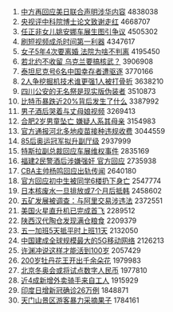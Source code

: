 1. [中方再回应美日联合声明涉华内容](http://www.baidu.com/baidu?cl=3&tn=SE_baiduhomet8_jmjb7mjw&rsv_dl=fyb_top&fr=top1000&wd=%D6%D0%B7%BD%D4%D9%BB%D8%D3%A6%C3%C0%C8%D5%C1%AA%BA%CF%C9%F9%C3%F7%C9%E6%BB%AA%C4%DA%C8%DD) 4838038
1. [央视评中科院博士论文致谢走红](http://www.baidu.com/baidu?cl=3&tn=SE_baiduhomet8_jmjb7mjw&rsv_dl=fyb_top&fr=top1000&wd=%D1%EB%CA%D3%C6%C0%D6%D0%BF%C6%D4%BA%B2%A9%CA%BF%C2%DB%CE%C4%D6%C2%D0%BB%D7%DF%BA%EC) 4668707
1. [任正非女儿姚安娜车展生图引争议](http://www.baidu.com/baidu?cl=3&tn=SE_baiduhomet8_jmjb7mjw&rsv_dl=fyb_top&fr=top1000&wd=%C8%CE%D5%FD%B7%C7%C5%AE%B6%F9%D2%A6%B0%B2%C4%C8%B3%B5%D5%B9%C9%FA%CD%BC%D2%FD%D5%F9%D2%E9) 4505302
1. [刷短视频成杀时间第一利器](http://www.baidu.com/baidu?cl=3&tn=SE_baiduhomet8_jmjb7mjw&rsv_dl=fyb_top&fr=top1000&wd=%CB%A2%B6%CC%CA%D3%C6%B5%B3%C9%C9%B1%CA%B1%BC%E4%B5%DA%D2%BB%C0%FB%C6%F7) 4347617
1. [女子5年4次要离婚 法院为啥不判离](http://www.baidu.com/baidu?cl=3&tn=SE_baiduhomet8_jmjb7mjw&rsv_dl=fyb_top&fr=top1000&wd=%C5%AE%D7%D35%C4%EA4%B4%CE%D2%AA%C0%EB%BB%E9%20%B7%A8%D4%BA%CE%AA%C9%B6%B2%BB%C5%D0%C0%EB) 4195450
1. [若北约不收留 乌克兰要搞核武？](http://www.baidu.com/baidu?cl=3&tn=SE_baiduhomet8_jmjb7mjw&rsv_dl=fyb_top&fr=top1000&wd=%C8%F4%B1%B1%D4%BC%B2%BB%CA%D5%C1%F4%20%CE%DA%BF%CB%C0%BC%D2%AA%B8%E3%BA%CB%CE%E4%A3%BF) 3906908
1. [泰坦尼克号6名中国幸存者遭驱逐](http://www.baidu.com/baidu?cl=3&tn=SE_baiduhomet8_jmjb7mjw&rsv_dl=fyb_top&fr=top1000&wd=%CC%A9%CC%B9%C4%E1%BF%CB%BA%C56%C3%FB%D6%D0%B9%FA%D0%D2%B4%E6%D5%DF%D4%E2%C7%FD%D6%F0) 3770166
1. [2人争挖掘机技术谁更强1人被打骨折](http://www.baidu.com/baidu?cl=3&tn=SE_baiduhomet8_jmjb7mjw&rsv_dl=fyb_top&fr=top1000&wd=2%C8%CB%D5%F9%CD%DA%BE%F2%BB%FA%BC%BC%CA%F5%CB%AD%B8%FC%C7%BF1%C8%CB%B1%BB%B4%F2%B9%C7%D5%DB) 3638210
1. [四川公安的无名祭是现实版伪装者](http://www.baidu.com/baidu?cl=3&tn=SE_baiduhomet8_jmjb7mjw&rsv_dl=fyb_top&fr=top1000&wd=%CB%C4%B4%A8%B9%AB%B0%B2%B5%C4%CE%DE%C3%FB%BC%C0%CA%C7%CF%D6%CA%B5%B0%E6%CE%B1%D7%B0%D5%DF) 3510873
1. [比特币暴跌近20%背后发生了什么](http://www.baidu.com/baidu?cl=3&tn=SE_baiduhomet8_jmjb7mjw&rsv_dl=fyb_top&fr=top1000&wd=%B1%C8%CC%D8%B1%D2%B1%A9%B5%F8%BD%FC20%25%B1%B3%BA%F3%B7%A2%C9%FA%C1%CB%CA%B2%C3%B4) 3387992
1. [男子酒后哭着与丈母娘视频](http://www.baidu.com/baidu?cl=3&tn=SE_baiduhomet8_jmjb7mjw&rsv_dl=fyb_top&fr=top1000&wd=%C4%D0%D7%D3%BE%C6%BA%F3%BF%DE%D7%C5%D3%EB%D5%C9%C4%B8%C4%EF%CA%D3%C6%B5) 3269413
1. [合肥2岁男童坠亡 嫌疑人系其母亲](http://www.baidu.com/baidu?cl=3&tn=SE_baiduhomet8_jmjb7mjw&rsv_dl=fyb_top&fr=top1000&wd=%BA%CF%B7%CA2%CB%EA%C4%D0%CD%AF%D7%B9%CD%F6%20%CF%D3%D2%C9%C8%CB%CF%B5%C6%E4%C4%B8%C7%D7) 3154983
1. [官方通报河北多地疫苗接种违规收费](http://www.baidu.com/baidu?cl=3&tn=SE_baiduhomet8_jmjb7mjw&rsv_dl=fyb_top&fr=top1000&wd=%B9%D9%B7%BD%CD%A8%B1%A8%BA%D3%B1%B1%B6%E0%B5%D8%D2%DF%C3%E7%BD%D3%D6%D6%CE%A5%B9%E6%CA%D5%B7%D1) 3044559
1. [85后奥运冠军拟升副厅级](http://www.baidu.com/baidu?cl=3&tn=SE_baiduhomet8_jmjb7mjw&rsv_dl=fyb_top&fr=top1000&wd=85%BA%F3%B0%C2%D4%CB%B9%DA%BE%FC%C4%E2%C9%FD%B8%B1%CC%FC%BC%B6) 2937999
1. [特斯拉副总裁回应车展维权事件](http://www.baidu.com/baidu?cl=3&tn=SE_baiduhomet8_jmjb7mjw&rsv_dl=fyb_top&fr=top1000&wd=%CC%D8%CB%B9%C0%AD%B8%B1%D7%DC%B2%C3%BB%D8%D3%A6%B3%B5%D5%B9%CE%AC%C8%A8%CA%C2%BC%FE) 2835169
1. [福建2民警酒后涉嫌强奸 官方回应](http://www.baidu.com/baidu?cl=3&tn=SE_baiduhomet8_jmjb7mjw&rsv_dl=fyb_top&fr=top1000&wd=%B8%A3%BD%A82%C3%F1%BE%AF%BE%C6%BA%F3%C9%E6%CF%D3%C7%BF%BC%E9%20%B9%D9%B7%BD%BB%D8%D3%A6) 2735938
1. [CBA主帅杨鸣回应出轨传闻](http://www.baidu.com/baidu?cl=3&tn=SE_baiduhomet8_jmjb7mjw&rsv_dl=fyb_top&fr=top1000&wd=CBA%D6%F7%CB%A7%D1%EE%C3%F9%BB%D8%D3%A6%B3%F6%B9%EC%B4%AB%CE%C5) 2640180
1. [官方回应初中生被同学6楼扔下身亡](http://www.baidu.com/baidu?cl=3&tn=SE_baiduhomet8_jmjb7mjw&rsv_dl=fyb_top&fr=top1000&wd=%B9%D9%B7%BD%BB%D8%D3%A6%B3%F5%D6%D0%C9%FA%B1%BB%CD%AC%D1%A76%C2%A5%C8%D3%CF%C2%C9%ED%CD%F6) 2547774
1. [日本核废水一旦排放或7个月后抵韩](http://www.baidu.com/baidu?cl=3&tn=SE_baiduhomet8_jmjb7mjw&rsv_dl=fyb_top&fr=top1000&wd=%C8%D5%B1%BE%BA%CB%B7%CF%CB%AE%D2%BB%B5%A9%C5%C5%B7%C5%BB%F27%B8%F6%D4%C2%BA%F3%B5%D6%BA%AB) 2458602
1. [五矿发展被调查：与阿里交易涉违法](http://www.baidu.com/baidu?cl=3&tn=SE_baiduhomet8_jmjb7mjw&rsv_dl=fyb_top&fr=top1000&wd=%CE%E5%BF%F3%B7%A2%D5%B9%B1%BB%B5%F7%B2%E9%A3%BA%D3%EB%B0%A2%C0%EF%BD%BB%D2%D7%C9%E6%CE%A5%B7%A8) 2372551
1. [美国火星直升机已完成首飞](http://www.baidu.com/baidu?cl=3&tn=SE_baiduhomet8_jmjb7mjw&rsv_dl=fyb_top&fr=top1000&wd=%C3%C0%B9%FA%BB%F0%D0%C7%D6%B1%C9%FD%BB%FA%D2%D1%CD%EA%B3%C9%CA%D7%B7%C9) 2289512
1. [陕西汉代陶仓发现满仓粮食](http://www.baidu.com/baidu?cl=3&tn=SE_baiduhomet8_jmjb7mjw&rsv_dl=fyb_top&fr=top1000&wd=%C9%C2%CE%F7%BA%BA%B4%FA%CC%D5%B2%D6%B7%A2%CF%D6%C2%FA%B2%D6%C1%B8%CA%B3) 2209379
1. [五一加班5天抵平时上班11天](http://www.baidu.com/baidu?cl=3&tn=SE_baiduhomet8_jmjb7mjw&rsv_dl=fyb_top&fr=top1000&wd=%CE%E5%D2%BB%BC%D3%B0%E05%CC%EC%B5%D6%C6%BD%CA%B1%C9%CF%B0%E011%CC%EC) 2132050
1. [中国建成全球规模最大的5G移动网络](http://www.baidu.com/baidu?cl=3&tn=SE_baiduhomet8_jmjb7mjw&rsv_dl=fyb_top&fr=top1000&wd=%D6%D0%B9%FA%BD%A8%B3%C9%C8%AB%C7%F2%B9%E6%C4%A3%D7%EE%B4%F3%B5%C45G%D2%C6%B6%AF%CD%F8%C2%E7) 2126213
1. [许渊冲说这样才能活到100岁](http://www.baidu.com/baidu?cl=3&tn=SE_baiduhomet8_jmjb7mjw&rsv_dl=fyb_top&fr=top1000&wd=%D0%ED%D4%A8%B3%E5%CB%B5%D5%E2%D1%F9%B2%C5%C4%DC%BB%EE%B5%BD100%CB%EA) 2057429
1. [200岁牡丹花王开出千余朵花](http://www.baidu.com/baidu?cl=3&tn=SE_baiduhomet8_jmjb7mjw&rsv_dl=fyb_top&fr=top1000&wd=200%CB%EA%C4%B5%B5%A4%BB%A8%CD%F5%BF%AA%B3%F6%C7%A7%D3%E0%B6%E4%BB%A8) 1979983
1. [北京冬奥会或将试点数字人民币](http://www.baidu.com/baidu?cl=3&tn=SE_baiduhomet8_jmjb7mjw&rsv_dl=fyb_top&fr=top1000&wd=%B1%B1%BE%A9%B6%AC%B0%C2%BB%E1%BB%F2%BD%AB%CA%D4%B5%E3%CA%FD%D7%D6%C8%CB%C3%F1%B1%D2) 1977810
1. [近4成新增外卖骑手来自工人](http://www.baidu.com/baidu?cl=3&tn=SE_baiduhomet8_jmjb7mjw&rsv_dl=fyb_top&fr=top1000&wd=%BD%FC4%B3%C9%D0%C2%D4%F6%CD%E2%C2%F4%C6%EF%CA%D6%C0%B4%D7%D4%B9%A4%C8%CB) 1915929
1. [印度日增新冠确诊26万例](http://www.baidu.com/baidu?cl=3&tn=SE_baiduhomet8_jmjb7mjw&rsv_dl=fyb_top&fr=top1000&wd=%D3%A1%B6%C8%C8%D5%D4%F6%D0%C2%B9%DA%C8%B7%D5%EF26%CD%F2%C0%FD) 1848871
1. [天门山景区游客暴力采摘果子](http://www.baidu.com/baidu?cl=3&tn=SE_baiduhomet8_jmjb7mjw&rsv_dl=fyb_top&fr=top1000&wd=%CC%EC%C3%C5%C9%BD%BE%B0%C7%F8%D3%CE%BF%CD%B1%A9%C1%A6%B2%C9%D5%AA%B9%FB%D7%D3) 1784161